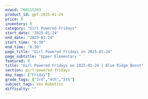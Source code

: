 ```yaml
---
ecwid: 708115393
product_id: gpf-2025-01-24
price: 0
inventory: 9
category: "Girl Powered Fridays"
start_date: "2025-01-24"
end_date: "2025-01-24"
start_time: "6:30"
end_time: "8:30"
page_title: "Girl Powered Fridays on 2025-01-24"
page_subtitle: "Upper Elementary "
featured: 0
title: "Girl Powered Fridays on 2025-01-24 | Blue Ridge Boost"
section: girl-powered-fridays
day_tags: ["Friday"]
grade_tags: ["3rd","4th","5th"]
subject_tags: Vex Robotics
difficulty: ""
---
```


